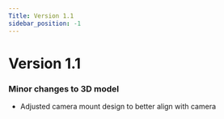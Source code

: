 ```yaml
---
Title: Version 1.1
sidebar_position: -1
---
```


# Version 1.1

### Minor changes to 3D model

- Adjusted camera mount design to better align with camera

<!--![](../../../static/img/printing.jpg)-->
